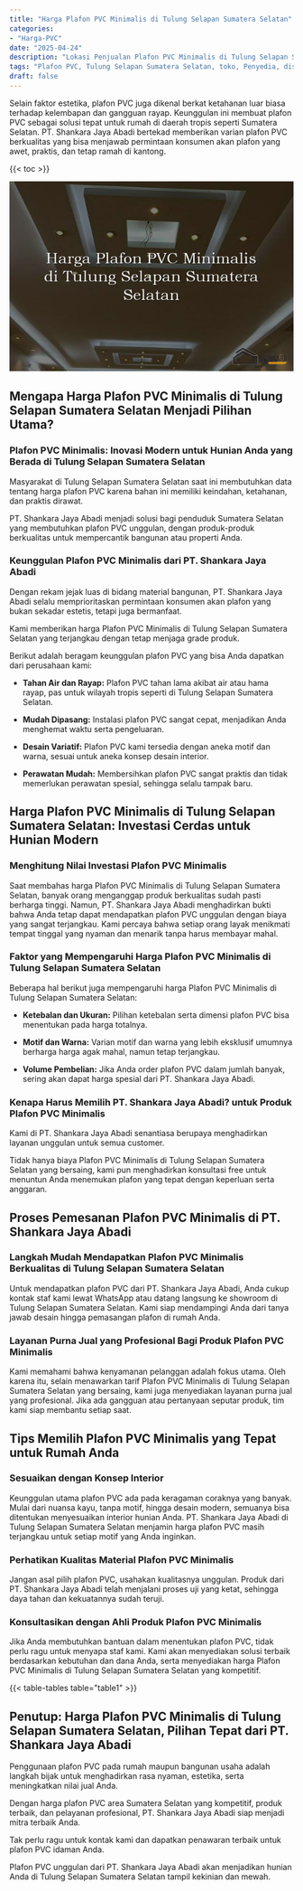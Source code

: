 ```yaml
---
title: "Harga Plafon PVC Minimalis di Tulung Selapan Sumatera Selatan"
categories: 
- "Harga-PVC"
date: "2025-04-24"
description: "Lokasi Penjualan Plafon PVC Minimalis di Tulung Selapan Sumatera Selatan untuk rumah, perkantoran, serta ritel. Produk terbaik, beragam motif, pilihan warna elegan, dengan servis pemasangan oleh tim ahli serta kepastian resmi!|Layanan penjualan Plafon PVC Minimalis di Tulung Selapan Sumatera Selatan bagi kebutuhan hunian, kantor, maupun toko, dengan produk berkualitas dan penempatan oleh tenaga ahli profesional dan garansi resmi.|Pilihan Plafon PVC Minimalis di Tulung Selapan Sumatera Selatan yang terbukti untuk tempat tinggal, office, serta ritel, bersama produk unggulan dan penempatan dikerjakan oleh tim berpengalaman serta jaminan resmi.|Penyediaan Plafon PVC Minimalis di Tulung Selapan Sumatera Selatan untuk hunian, kantor, dan gerai, dengan produk unggulan dan pemasangan dikerjakan oleh teknisi ahli, dilengkapi beserta jaminan resmi.}"
tags: "Plafon PVC, Tulung Selapan Sumatera Selatan, toko, Penyedia, distributor"
draft: false
---
```


Selain faktor estetika, plafon PVC juga dikenal berkat ketahanan luar biasa terhadap kelembapan dan gangguan rayap. Keunggulan ini membuat plafon PVC sebagai solusi tepat untuk rumah di daerah tropis seperti Sumatera Selatan. PT. Shankara Jaya Abadi bertekad memberikan varian plafon PVC berkualitas yang bisa menjawab permintaan konsumen akan plafon yang awet, praktis, dan tetap ramah di kantong.

{{< toc >}}

![Harga Plafon PVC Minimalis di Tulung Selapan Sumatera Selatan](/images/Harga-PVC/Harga-Plafon-PVC-Minimalis-di-Tulung-Selapan-Sumatera-Selatan.png)


## Mengapa Harga Plafon PVC Minimalis di Tulung Selapan Sumatera Selatan Menjadi Pilihan Utama?

### Plafon PVC Minimalis: Inovasi Modern untuk Hunian Anda yang Berada di Tulung Selapan Sumatera Selatan

Masyarakat di Tulung Selapan Sumatera Selatan saat ini membutuhkan data tentang harga plafon PVC karena bahan ini memiliki keindahan, ketahanan, dan praktis dirawat.

PT. Shankara Jaya Abadi menjadi solusi bagi penduduk Sumatera Selatan yang membutuhkan plafon PVC unggulan, dengan produk-produk berkualitas untuk mempercantik bangunan atau properti Anda.

### Keunggulan Plafon PVC Minimalis dari PT. Shankara Jaya Abadi

Dengan rekam jejak luas di bidang material bangunan, PT. Shankara Jaya Abadi selalu memprioritaskan permintaan konsumen akan plafon yang bukan sekadar estetis, tetapi juga bermanfaat.

Kami memberikan harga Plafon PVC Minimalis di Tulung Selapan Sumatera Selatan yang terjangkau dengan tetap menjaga grade produk.

Berikut adalah beragam keunggulan plafon PVC yang bisa Anda dapatkan dari perusahaan kami:

- **Tahan Air dan Rayap:** Plafon PVC tahan lama akibat air atau hama rayap, pas untuk wilayah tropis seperti di Tulung Selapan Sumatera Selatan.

- **Mudah Dipasang:** Instalasi plafon PVC sangat cepat, menjadikan Anda menghemat waktu serta pengeluaran.

- **Desain Variatif:** Plafon PVC kami tersedia dengan aneka motif dan warna, sesuai untuk aneka konsep desain interior.

- **Perawatan Mudah:** Membersihkan plafon PVC sangat praktis dan tidak memerlukan perawatan spesial, sehingga selalu tampak baru.

## Harga Plafon PVC Minimalis di Tulung Selapan Sumatera Selatan: Investasi Cerdas untuk Hunian Modern

### Menghitung Nilai Investasi Plafon PVC Minimalis

Saat membahas harga Plafon PVC Minimalis di Tulung Selapan Sumatera Selatan, banyak orang menganggap produk berkualitas sudah pasti berharga tinggi. Namun, PT. Shankara Jaya Abadi menghadirkan bukti bahwa Anda tetap dapat mendapatkan plafon PVC unggulan dengan biaya yang sangat terjangkau. Kami percaya bahwa setiap orang layak menikmati tempat tinggal yang nyaman dan menarik tanpa harus membayar mahal.

### Faktor yang Mempengaruhi Harga Plafon PVC Minimalis di Tulung Selapan Sumatera Selatan

Beberapa hal berikut juga mempengaruhi harga Plafon PVC Minimalis di Tulung Selapan Sumatera Selatan:

- **Ketebalan dan Ukuran:** Pilihan ketebalan serta dimensi plafon PVC bisa menentukan pada harga totalnya.

- **Motif dan Warna:** Varian motif dan warna yang lebih eksklusif umumnya berharga harga agak mahal, namun tetap terjangkau.

- **Volume Pembelian:** Jika Anda order plafon PVC dalam jumlah banyak, sering akan dapat harga spesial dari PT. Shankara Jaya Abadi.

### Kenapa Harus Memilih PT. Shankara Jaya Abadi? untuk Produk Plafon PVC Minimalis

Kami di PT. Shankara Jaya Abadi senantiasa berupaya menghadirkan layanan unggulan untuk semua customer.

Tidak hanya biaya Plafon PVC Minimalis di Tulung Selapan Sumatera Selatan yang bersaing, kami pun menghadirkan konsultasi free untuk menuntun Anda menemukan plafon yang tepat dengan keperluan serta anggaran.

## Proses Pemesanan Plafon PVC Minimalis di PT. Shankara Jaya Abadi

### Langkah Mudah Mendapatkan Plafon PVC Minimalis Berkualitas di Tulung Selapan Sumatera Selatan

Untuk mendapatkan plafon PVC dari PT. Shankara Jaya Abadi, Anda cukup kontak staf kami lewat WhatsApp atau datang langsung ke showroom di Tulung Selapan Sumatera Selatan. Kami siap mendampingi Anda dari tanya jawab desain hingga pemasangan plafon di rumah Anda.

### Layanan Purna Jual yang Profesional Bagi Produk Plafon PVC Minimalis

Kami memahami bahwa kenyamanan pelanggan adalah fokus utama. Oleh karena itu, selain menawarkan tarif Plafon PVC Minimalis di Tulung Selapan Sumatera Selatan yang bersaing, kami juga menyediakan layanan purna jual yang profesional. Jika ada gangguan atau pertanyaan seputar produk, tim kami siap membantu setiap saat.

## Tips Memilih Plafon PVC Minimalis yang Tepat untuk Rumah Anda

### Sesuaikan dengan Konsep Interior

Keunggulan utama plafon PVC ada pada keragaman coraknya yang banyak. Mulai dari nuansa kayu, tanpa motif, hingga desain modern, semuanya bisa ditentukan menyesuaikan interior hunian Anda. PT. Shankara Jaya Abadi di Tulung Selapan Sumatera Selatan menjamin harga plafon PVC masih terjangkau untuk setiap motif yang Anda inginkan.

### Perhatikan Kualitas Material Plafon PVC Minimalis

Jangan asal pilih plafon PVC, usahakan kualitasnya unggulan. Produk dari PT. Shankara Jaya Abadi telah menjalani proses uji yang ketat, sehingga daya tahan dan kekuatannya sudah teruji.

### Konsultasikan dengan Ahli Produk Plafon PVC Minimalis

Jika Anda membutuhkan bantuan dalam menentukan plafon PVC, tidak perlu ragu untuk menyapa staf kami. Kami akan menyediakan solusi terbaik berdasarkan kebutuhan dan dana Anda, serta menyediakan harga Plafon PVC Minimalis di Tulung Selapan Sumatera Selatan yang kompetitif.

{{< table-tables table="table1" >}}

## Penutup: Harga Plafon PVC Minimalis di Tulung Selapan Sumatera Selatan, Pilihan Tepat dari PT. Shankara Jaya Abadi

Penggunaan plafon PVC pada rumah maupun bangunan usaha adalah langkah bijak untuk menghadirkan rasa nyaman, estetika, serta meningkatkan nilai jual Anda.

Dengan harga plafon PVC area Sumatera Selatan yang kompetitif, produk terbaik, dan pelayanan profesional, PT. Shankara Jaya Abadi siap menjadi mitra terbaik Anda.

Tak perlu ragu untuk kontak kami dan dapatkan penawaran terbaik untuk plafon PVC idaman Anda.

Plafon PVC unggulan dari PT. Shankara Jaya Abadi akan menjadikan hunian Anda di Tulung Selapan Sumatera Selatan tampil kekinian dan mewah.
